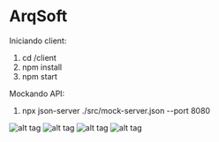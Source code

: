 # ArqSoft

Iniciando client:
1. cd /client
2. npm install
3. npm start

Mockando API:
1. npx json-server ./src/mock-server.json --port 8080


![alt tag](home.png "login")
![alt tag](home2.png "home")
![alt tag](groups.png "groups")
![alt tag](groupEvents.png "group events")
